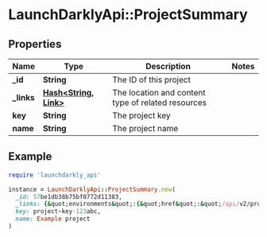 # LaunchDarklyApi::ProjectSummary

## Properties

| Name | Type | Description | Notes |
| ---- | ---- | ----------- | ----- |
| **_id** | **String** | The ID of this project |  |
| **_links** | [**Hash&lt;String, Link&gt;**](Link.md) | The location and content type of related resources |  |
| **key** | **String** | The project key |  |
| **name** | **String** | The project name |  |

## Example

```ruby
require 'launchdarkly_api'

instance = LaunchDarklyApi::ProjectSummary.new(
  _id: 57be1db38b75bf0772d11383,
  _links: {&quot;environments&quot;:{&quot;href&quot;:&quot;/api/v2/projects/example-project/environments&quot;,&quot;type&quot;:&quot;application/json&quot;},&quot;self&quot;:{&quot;href&quot;:&quot;/api/v2/projects/example-project&quot;,&quot;type&quot;:&quot;application/json&quot;}},
  key: project-key-123abc,
  name: Example project
)
```

